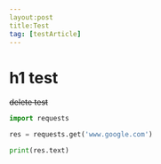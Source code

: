 ```yaml
---
layout:post
title:Test
tag: [testArticle] 
---
```


# h1 test

~~delete test~~

```python
import requests

res = requests.get('www.google.com')

print(res.text)

```



